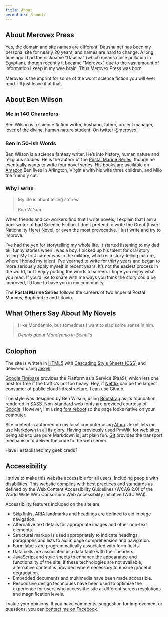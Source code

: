 ```yaml
---
title: About
permalink: /about/
---
```

<!-- vogel-harvey-novak-cp-tot-trim -->

## About Merovex Press

Yes, the domain and site names are different. Dausha.net has been my personal site for nearly 20 years, and names are hard to change. A long time ago I had the nickname "Dausha" (which means noise pollution in Egyptian), though recently it became "Merovex" due to the vast amount of information I keep in my wee brain. Thus Merovex Press was born.

Merovex is the imprint for some of the worst science fiction you will ever read. I'll just leave it at that.

## About Ben Wilson

### Me in 140 Characters

Ben Wilson is a science fiction writer, husband, father, project manager, lover of the divine, human nature student. On twitter [@merovex](https://twitter.com/merovex).

### Ben in 50-ish Words

Ben Wilson is a science fantasy writer. He’s into history, human nature and religious studies. He is the author of the [Postal Marine Series](/books), though he eventually wants to write four novel series. His books are available on [Amazon](http://www.amazon.com/Ben-Wilson/e/B001JSB9SY) Ben lives in Arlington, Virginia with his wife three children, and Milo the friendly cat.

### Why I write

> My life is about telling stories.
>
> <cite>Ben Wilson</cite>

When friends and co-workers find that I write novels, I explain that I am a poor writer of bad Science Fiction. I don’t pretend to write the Great (Insert Nationality Here) Novel, or even the most provocative. I just write and try to improve.

I’ve had the yen for storytelling my whole life. It started listening to my dad tell funny stories when I was a boy. I picked up his talent for oral story telling. My first career was in the military, which is a story-telling culture, where I honed my talent. I’ve yearned to write for thirty years and began to more seriously apply myself in recent years. It’s not the easiest process in the world, but I enjoy putting the words to screen. I hope you enjoy what you read. If you’d like to share with me ways you think the story could be improved, I’d love to have you in my community.

The **Postal Marine Series** follows the careers of two Imperial Postal Marines, Bophendze and Litovio.

## What Others Say About My Novels

> I like Mondennio, but sometimes I want to slap some sense in him.
>
> <cite>Dennis about Mondennio in _Scintilla_</cite>

<!-- ## About Ben Wilson

Ben Wilson loves learning and storytelling. Writing Science Fiction novels helps him do both. He started writing in his teens, and let life get in the way through his twenties. He has a wide range of interests, all of which are represented in his novels—somehow.

He originally founded this site in 1998 to expand his technical expertise; extending an even earlier web site. Now dedicated to highlighting his literary endeavors.

Ben Wilson lives in Northern Virginia with his wife, kids and a cat. -->

## Colophon

The site is written in [HTML5](http://en.wikipedia.org/wiki/HTML5)
with [Cascading Style Sheets (CSS)](http://en.wikipedia.org/wiki/Css)
and delivered using [Jekyll](http://jekyllrb.com/).

[Google Firebase](https://firebase.google.com/) provides the Platform as a Service (PaaS), which lets one host for free if the traffic’s not too heavy. Hey, if [Netflix](http://netflix.com) can be the largest consumer of public cloud infrastructure, I can use Github.

The style was designed by Ben Wilson, using [Bootstrap](getbootstrap.com) as its foundation, rendered in [SASS](http://sass-lang.com/).
Non-standard web fonts are provided courtesy of [Google](http://www.google.com/webfonts). However, I'm using [font reboot](https://v4-alpha.getbootstrap.com/content/reboot/#native-font-stack) so the page looks native on your computer.

Site content is authored on my local computer using [Atom](https://atom.io/).
Jekyll lets me use [Markdown](http://daringfireball.net/projects/markdown/) in all its glory.
Having previously used [PmWiki](http://pmwiki.org/) for web sites, being able to use pure Markdown is just plain fun.
[Git](http://git-scm.com/) provides the transport mechanism to deliver the code to the web server.

Have I established my geek creds?

## Accessibility

I strive to make this website accessible for all users, including people with disabilities. This website complies with best practices and standards as defined by the Web Content Accessibility Guidelines (WCAG 2.0) of the World Wide Web Consortium Web Accessibility Initiative (W3C WAI).

Accessibility features included on the site are:

*   Skip links, ARIA landmarks and headings are defined to aid in page navigation.
*   Alternative text details for appropriate images and other non-text elements.
*   Structural markup is used appropriately to indicate headings, paragraphs and lists to aid in page comprehension and navigation.
*   Form labels are programmatically associated with form fields.
*   Data cells are associated in a data table with their headers.
*   JavaScript and style sheets to enhance the appearance and functionality of the site. If these technologies are not available, alternative content is provided where necessary to ensure graceful degradation.
*   Embedded documents and multimedia have been made accessible.
*   Responsive design techniques have been used to optimize the experience for users who access the site at different screen resolutions and magnification levels.

I value your opinions. If you have comments, suggestion for improvement or questions, you can [contact me on Facebook](http://on.fb.me/1M3gSiz).
